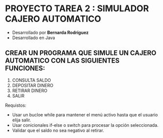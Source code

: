 # PROYECTO TAREA 2 : SIMULADOR CAJERO AUTOMATICO

* Desarrollado por __Bernarda Rodríguez__
* Desarrollado en Java

## CREAR UN PR0GRAMA QUE SIMULE UN CAJERO AUTOMATICO CON LAS SIGUIENTES FUNCIONES:

1) CONSULTA SALDO
2) DEPOSITAR DINERO
3) RETIRAR DINERO
4) SALIR

Requistos:

*  Usar un bucloe while para mantener el menú activo hasta que el usuario elija salir.
*  Usar conicionales if-else o switch para procesar la opción seleccionada.
*  Validar que el saldo no sea negativo al retirar.
